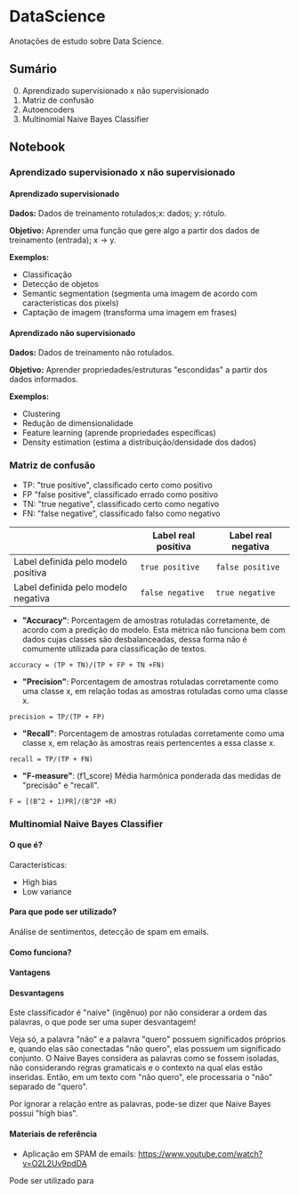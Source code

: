 # DataScience
Anotações de estudo sobre Data Science.

## Sumário
0) Aprendizado supervisionado x não supervisionado
0) Matriz de confusão
1) Autoencoders
2) Multinomial Naive Bayes Classifier

## Notebook

### Aprendizado supervisionado x não supervisionado

#### Aprendizado supervisionado
**Dados:** Dados de treinamento rotulados;x: dados; y: rótulo.

**Objetivo:** Aprender uma função que gere algo a partir dos dados de treinamento (entrada); x -> y.

**Exemplos:**
- Classificação
- Detecção de objetos
- Semantic segmentation (segmenta uma imagem de acordo com características dos pixels)
- Captação de imagem (transforma uma imagem em frases)

#### Aprendizado não supervisionado
**Dados:** Dados de treinamento não rotulados.

**Objetivo:** Aprender propriedades/estruturas "escondidas" a partir dos dados informados.

**Exemplos:**
- Clustering
- Redução de dimensionalidade
- Feature learning (aprende propriedades específicas)
- Density estimation (estima a distribuição/densidade dos dados)


### Matriz de confusão
- TP: "true positive", classificado certo como positivo
- FP "false positive", classificado errado como positivo
- TN: "true negative", classificado certo como negativo
- FN: "false negative", classificado falso como negativo

|                                     | Label real positiva | Label real negativa  | 
| ----------------------------------- | ------------------- | -------------------- |
| Label definida pelo modelo positiva | `true positive`     | `false positive`     |
| Label definida pelo modelo negativa | `false negative`    | `true negative`      |



- **"Accuracy"**: Porcentagem de amostras rotuladas corretamente, de acordo com a predição do modelo. Esta métrica não funciona bem com dados cujas classes são desbalanceadas, dessa forma não é comumente utilizada para classificação de textos.
```
accuracy = (TP + TN)/(TP + FP + TN +FN)
```
- **"Precision"**: Porcentagem de amostras rotuladas corretamente como uma classe x, em relação todas as amostras rotuladas como uma classe x.
```
precision = TP/(TP + FP)
```

- **"Recall"**: Porcentagem de amostras rotuladas corretamente como uma classe x, em relação às amostras reais pertencentes a essa classe x.
```
recall = TP/(TP + FN)
```

- **"F-measure"**: (f1_score) Média harmônica ponderada das medidas de "precisão" e "recall".
```
F = [(B^2 + 1)PR]/(B^2P +R)
```

### Multinomial Naive Bayes Classifier
#### O que é?

Características:
- High bias
- Low variance

#### Para que pode ser utilizado?
Análise de sentimentos, detecção de spam em emails.
#### Como funciona?
#### Vantagens

#### Desvantagens
Este classificador é "naive" (ingênuo) por não considerar a ordem das palavras, o que pode ser uma super desvantagem!

Veja só, a palavra "não" e a palavra "quero" possuem significados próprios e, quando elas são conectadas "não quero", elas possuem um significado conjunto. O Naive Bayes considera as palavras como se fossem isoladas, não considerando regras gramaticais e o contexto na qual elas estão inseridas. Então, em um texto com "não quero", ele processaria o "não" separado de "quero".

Por ignorar a relação entre as palavras, pode-se dizer que Naive Bayes possui "high bias".

#### Materiais de referência
- Aplicação em SPAM de emails: https://www.youtube.com/watch?v=O2L2Uv9pdDA

Pode ser utilizado para 



